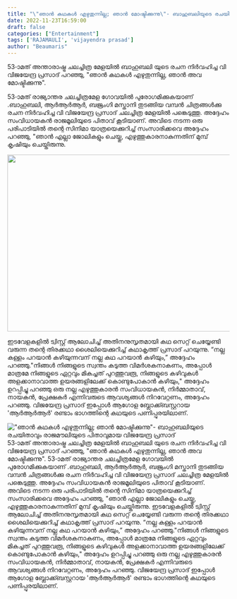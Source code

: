 ```yaml
---
title: "\"ഞാൻ കഥകൾ എഴുതുന്നില്ല; ഞാൻ മോഷ്ടിക്കുന്നു\"- ബാഹുബലിയുടെ രചയിതാവും രാജമൗലിയുടെ പിതാവുമായ വിജയേന്ദ്ര പ്രസാദ്"
date: 2022-11-23T16:59:00
draft: false
categories: ["Entertainment"]
tags: ['RAJAMAULI', 'vijayendra prasad']
author: "Beaumaris"
---
```


53-ാമത് അന്താരാഷ്ട്ര ചലച്ചിത്ര മേളയിൽ ബാഹുബലി യുടെ രചന നിർവഹിച്ച വി വിജയേന്ദ്ര പ്രസാദ് പറഞ്ഞു, "ഞാൻ കഥകൾ എഴുതുന്നില്ല, ഞാൻ അവ മോഷ്ടിക്കുന്നു".

53-ാമത് രാജ്യാന്തര ചലച്ചിത്രമേള ഗോവയിൽ പുരോഗമിക്കുകയാണ് .ബാഹുബലി, ആർആർആർ, ബജ്രംഗി മസ്താനി തുടങ്ങിയ വമ്പൻ ചിത്രങ്ങൾക്കു രചന നിർവഹിച്ച വി വിജയേന്ദ്ര പ്രസാദ് ചലച്ചിത്ര മേളയിൽ പങ്കെടുത്തു. അദ്ദേഹം സംവിധായകൻ രാജമൂലിയുടെ പിതാവ് കൂടിയാണ്. അവിടെ നടന്ന ഒരു പരിപാടിയിൽ തന്റെ സിനിമാ യാത്രയെക്കുറിച്ച് സംസാരിക്കവെ അദ്ദേഹം പറഞ്ഞു, "ഞാൻ എല്ലാ ജോലികളും ചെയ്തു, എഴുത്തുകാരനാകുന്നതിന് മുമ്പ് കൃഷിയും ചെയ്തിരുന്നു.

<img class="wp-image-363403 aligncenter" src="https://cdn.boolokam.com/articles/2022/11/ge3333-300x225.jpg" alt="" width="535" height="401" />

ഇടവേളകളിൽ ട്വിസ്റ്റ് ആലോചിച്ച് അതിനനുസൃതമായി കഥ സെറ്റ് ചെയ്യേണ്ടി വരുന്ന തന്റെ തിരക്കഥാ ശൈലിയെക്കുറിച്ച് കഥാകൃത്ത് പ്രസാദ് പറയുന്നു. “നല്ല കള്ളം പറയാൻ കഴിയുന്നവന് നല്ല കഥ പറയാൻ കഴിയും,” അദ്ദേഹം പറഞ്ഞു."നിങ്ങൾ നിങ്ങളുടെ സ്വന്തം കടുത്ത വിമർശകനാകണം, അപ്പോൾ മാത്രമേ നിങ്ങളുടെ ഏറ്റവും മികച്ചത് പുറത്തുവരൂ, നിങ്ങളുടെ കഴിവുകൾ അളക്കാനാവാത്ത ഉയരങ്ങളിലേക്ക് കൊണ്ടുപോകാൻ കഴിയും," അദ്ദേഹം ഉറപ്പിച്ചു പറഞ്ഞു ഒരു നല്ല എഴുത്തുകാരൻ സംവിധായകൻ, നിർമ്മാതാവ്, നായകൻ, പ്രേക്ഷകർ എന്നിവരുടെ ആവശ്യങ്ങൾ നിറവേറ്റണം, അദ്ദേഹം പറഞ്ഞു.
വിജയേന്ദ്ര പ്രസാദ് ഇപ്പോൾ ആഗോള ബ്ലോക്ക്ബസ്റ്ററായ 'ആർആർആർ' രണ്ടാം ഭാഗത്തിന്റെ കഥയുടെ പണിപ്പുരയിലാണ്.


!["ഞാൻ കഥകൾ എഴുതുന്നില്ല; ഞാൻ മോഷ്ടിക്കുന്നു"- ബാഹുബലിയുടെ രചയിതാവും രാജമൗലിയുടെ പിതാവുമായ വിജയേന്ദ്ര പ്രസാദ്](https://cdn.boolokam.com/articles/2022/11/ge3333-300x225.jpg)53-ാമത് അന്താരാഷ്ട്ര ചലച്ചിത്ര മേളയിൽ ബാഹുബലി യുടെ രചന നിർവഹിച്ച വി വിജയേന്ദ്ര പ്രസാദ് പറഞ്ഞു, "ഞാൻ കഥകൾ എഴുതുന്നില്ല, ഞാൻ അവ മോഷ്ടിക്കുന്നു". 53-ാമത് രാജ്യാന്തര ചലച്ചിത്രമേള ഗോവയിൽ പുരോഗമിക്കുകയാണ് .ബാഹുബലി, ആർആർആർ, ബജ്രംഗി മസ്താനി തുടങ്ങിയ വമ്പൻ ചിത്രങ്ങൾക്കു രചന നിർവഹിച്ച വി വിജയേന്ദ്ര പ്രസാദ് ചലച്ചിത്ര മേളയിൽ പങ്കെടുത്തു. അദ്ദേഹം സംവിധായകൻ രാജമൂലിയുടെ പിതാവ് കൂടിയാണ്. അവിടെ നടന്ന ഒരു പരിപാടിയിൽ തന്റെ സിനിമാ യാത്രയെക്കുറിച്ച് സംസാരിക്കവെ അദ്ദേഹം പറഞ്ഞു, "ഞാൻ എല്ലാ ജോലികളും ചെയ്തു, എഴുത്തുകാരനാകുന്നതിന് മുമ്പ് കൃഷിയും ചെയ്തിരുന്നു. ഇടവേളകളിൽ ട്വിസ്റ്റ് ആലോചിച്ച് അതിനനുസൃതമായി കഥ സെറ്റ് ചെയ്യേണ്ടി വരുന്ന തന്റെ തിരക്കഥാ ശൈലിയെക്കുറിച്ച് കഥാകൃത്ത് പ്രസാദ് പറയുന്നു. “നല്ല കള്ളം പറയാൻ കഴിയുന്നവന് നല്ല കഥ പറയാൻ കഴിയും,” അദ്ദേഹം പറഞ്ഞു."നിങ്ങൾ നിങ്ങളുടെ സ്വന്തം കടുത്ത വിമർശകനാകണം, അപ്പോൾ മാത്രമേ നിങ്ങളുടെ ഏറ്റവും മികച്ചത് പുറത്തുവരൂ, നിങ്ങളുടെ കഴിവുകൾ അളക്കാനാവാത്ത ഉയരങ്ങളിലേക്ക് കൊണ്ടുപോകാൻ കഴിയും," അദ്ദേഹം ഉറപ്പിച്ചു പറഞ്ഞു ഒരു നല്ല എഴുത്തുകാരൻ സംവിധായകൻ, നിർമ്മാതാവ്, നായകൻ, പ്രേക്ഷകർ എന്നിവരുടെ ആവശ്യങ്ങൾ നിറവേറ്റണം, അദ്ദേഹം പറഞ്ഞു. വിജയേന്ദ്ര പ്രസാദ് ഇപ്പോൾ ആഗോള ബ്ലോക്ക്ബസ്റ്ററായ 'ആർആർആർ' രണ്ടാം ഭാഗത്തിന്റെ കഥയുടെ പണിപ്പുരയിലാണ്.
